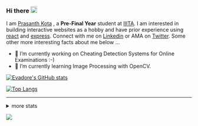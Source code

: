 ### Hi there <img src="https://media.giphy.com/media/hvRJCLFzcasrR4ia7z/giphy.gif" width="18">

I am [Prasanth Kota](https://github.com/Evadore) , a **Pre-Final Year** student at [IIITA](https://iiita.ac.in/). I am interested in building interactive websites as a hobby and have prior experience using [react](https://github.com/Evadore/MarsCamp) and [express](https://github.com/Evadore/TemperaturA). Connect with me on [Linkedin](https://www.linkedin.com/in/prasanthkota08/) or AMA on [Twitter](https://twitter.com/PK0TA). Some other more interesting facts about me below ...

- 🔭 I’m currently working on Cheating Detection Systems for Online Examinations :-)
- 🌱 I’m currently learning Image Processing with OpenCV.

[![Evadore's GitHub stats](https://github-readme-stats.vercel.app/api?username=Evadore&show_icons=true)](https://github.com/Evadore)

[![Top Langs](https://github-readme-stats.vercel.app/api/top-langs/?username=Evadore&langs_count=8&layout=compact)](https://github.com/Evadore)

<hr>

<details>
<summary>more stats</summary>

<!--START_SECTION:waka-->
![Profile Views](http://img.shields.io/badge/Profile%20Views-0-blue)

**I'm a Night 🦉** 

```text
🌞 Morning    4 commits      █░░░░░░░░░░░░░░░░░░░░░░░░   4.17% 
🌆 Daytime    20 commits     █████░░░░░░░░░░░░░░░░░░░░   20.83% 
🌃 Evening    57 commits     ██████████████░░░░░░░░░░░   59.38% 
🌙 Night      15 commits     ████░░░░░░░░░░░░░░░░░░░░░   15.62%

```
📅 **I'm Most Productive on Thursday** 

```text
Monday       15 commits     ████░░░░░░░░░░░░░░░░░░░░░   15.62% 
Tuesday      21 commits     █████░░░░░░░░░░░░░░░░░░░░   21.88% 
Wednesday    15 commits     ████░░░░░░░░░░░░░░░░░░░░░   15.62% 
Thursday     24 commits     ██████░░░░░░░░░░░░░░░░░░░   25.0% 
Friday       5 commits      █░░░░░░░░░░░░░░░░░░░░░░░░   5.21% 
Saturday     7 commits      █░░░░░░░░░░░░░░░░░░░░░░░░   7.29% 
Sunday       9 commits      ██░░░░░░░░░░░░░░░░░░░░░░░   9.38%

```


📊 **This Week I Spent My Time On** 

```text
💬 Programming Languages: 
C++                      5 hrs 31 mins       ████████████████░░░░░░░░░   66.97% 
Markdown                 1 hr 21 mins        ████░░░░░░░░░░░░░░░░░░░░░   16.38% 
Text                     1 hr 3 mins         ███░░░░░░░░░░░░░░░░░░░░░░   12.78% 
Python                   14 mins             ░░░░░░░░░░░░░░░░░░░░░░░░░   2.97% 
Git Config               4 mins              ░░░░░░░░░░░░░░░░░░░░░░░░░   0.82%

🔥 Editors: 
VS Code                  8 hrs 14 mins       █████████████████████████   100.0%

🐱‍💻 Projects: 
Codeforces               3 hrs 23 mins       ██████████░░░░░░░░░░░░░░░   41.15% 
Codechef                 2 hrs 23 mins       ███████░░░░░░░░░░░░░░░░░░   28.9% 
AI lab                   1 hr 19 mins        ████░░░░░░░░░░░░░░░░░░░░░   16.07% 
Network-Security-Lab     1 hr                ███░░░░░░░░░░░░░░░░░░░░░░   12.3% 
NS Lab                   4 mins              ░░░░░░░░░░░░░░░░░░░░░░░░░   0.95%

💻 Operating System: 
Linux                    8 hrs 14 mins       █████████████████████████   100.0%

```

**I Mostly Code in JavaScript** 

```text
JavaScript               2 repos             ██████░░░░░░░░░░░░░░░░░░░   25.0% 
C++                      1 repo              ███░░░░░░░░░░░░░░░░░░░░░░   12.5% 
Java                     1 repo              ███░░░░░░░░░░░░░░░░░░░░░░   12.5% 
EJS                      1 repo              ███░░░░░░░░░░░░░░░░░░░░░░   12.5% 
Jupyter Notebook         1 repo              ███░░░░░░░░░░░░░░░░░░░░░░   12.5%

```



 Last Updated on 28/10/2021
<!--END_SECTION:waka-->

</details>

![](https://komarev.com/ghpvc/?username=Evadore)

<!--
**Evadore/Evadore** is a ✨ _special_ ✨ repository because its `README.md` (this file) appears on your GitHub profile.

Here are some ideas to get you started:

- 🔭 I’m currently working on ...
- 🌱 I’m currently learning ...
- 👯 I’m looking to collaborate on ...
- 🤔 I’m looking for help with ...
- 💬 Ask me about ...
- 📫 How to reach me: ...
- 😄 Pronouns: ...
- ⚡ Fun fact: ...
-->
